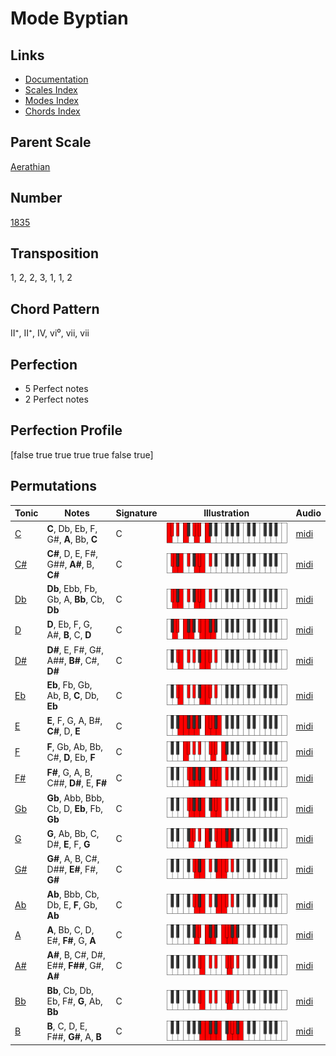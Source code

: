 # Mode Byptian

## Links

- [Documentation](README.md)
- [Scales Index](Scales.md)
- [Modes Index](Modes.md)
- [Chords Index](Chords.md)

## Parent Scale

[Aerathian](ScaleAerathian.md)

## Number

[1835](https://ianring.com/musictheory/scales/1835)

## Transposition

1, 2, 2, 3, 1, 1, 2

## Chord Pattern

II⁺, II⁺, IV, vi⁰, vii, vii

## Perfection

- 5 Perfect notes
- 2 Perfect notes

## Perfection Profile

[false true true true true false true]

## Permutations

| Tonic | Notes | Signature | Illustration | Audio |
|-------|-------|-----------|--------------|-------|
| [C](ModeCNaturalByptian.md) | **C**, Db, Eb, F, G#, **A**, Bb, **C** | C | ![CNaturalByptian](ModeCNaturalByptian.png) | [midi](https://github.com/edipermadi/music/blob/main/docs/ModeCNaturalByptian.mid?raw=true) |
| [C#](ModeCSharpByptian.md) | **C#**, D, E, F#, G##, **A#**, B, **C#** | C | ![CSharpByptian](ModeCSharpByptian.png) | [midi](https://github.com/edipermadi/music/blob/main/docs/ModeCSharpByptian.mid?raw=true) |
| [Db](ModeDFlatByptian.md) | **Db**, Ebb, Fb, Gb, A, **Bb**, Cb, **Db** | C | ![DFlatByptian](ModeDFlatByptian.png) | [midi](https://github.com/edipermadi/music/blob/main/docs/ModeDFlatByptian.mid?raw=true) |
| [D](ModeDNaturalByptian.md) | **D**, Eb, F, G, A#, **B**, C, **D** | C | ![DNaturalByptian](ModeDNaturalByptian.png) | [midi](https://github.com/edipermadi/music/blob/main/docs/ModeDNaturalByptian.mid?raw=true) |
| [D#](ModeDSharpByptian.md) | **D#**, E, F#, G#, A##, **B#**, C#, **D#** | C | ![DSharpByptian](ModeDSharpByptian.png) | [midi](https://github.com/edipermadi/music/blob/main/docs/ModeDSharpByptian.mid?raw=true) |
| [Eb](ModeEFlatByptian.md) | **Eb**, Fb, Gb, Ab, B, **C**, Db, **Eb** | C | ![EFlatByptian](ModeEFlatByptian.png) | [midi](https://github.com/edipermadi/music/blob/main/docs/ModeEFlatByptian.mid?raw=true) |
| [E](ModeENaturalByptian.md) | **E**, F, G, A, B#, **C#**, D, **E** | C | ![ENaturalByptian](ModeENaturalByptian.png) | [midi](https://github.com/edipermadi/music/blob/main/docs/ModeENaturalByptian.mid?raw=true) |
| [F](ModeFNaturalByptian.md) | **F**, Gb, Ab, Bb, C#, **D**, Eb, **F** | C | ![FNaturalByptian](ModeFNaturalByptian.png) | [midi](https://github.com/edipermadi/music/blob/main/docs/ModeFNaturalByptian.mid?raw=true) |
| [F#](ModeFSharpByptian.md) | **F#**, G, A, B, C##, **D#**, E, **F#** | C | ![FSharpByptian](ModeFSharpByptian.png) | [midi](https://github.com/edipermadi/music/blob/main/docs/ModeFSharpByptian.mid?raw=true) |
| [Gb](ModeGFlatByptian.md) | **Gb**, Abb, Bbb, Cb, D, **Eb**, Fb, **Gb** | C | ![GFlatByptian](ModeGFlatByptian.png) | [midi](https://github.com/edipermadi/music/blob/main/docs/ModeGFlatByptian.mid?raw=true) |
| [G](ModeGNaturalByptian.md) | **G**, Ab, Bb, C, D#, **E**, F, **G** | C | ![GNaturalByptian](ModeGNaturalByptian.png) | [midi](https://github.com/edipermadi/music/blob/main/docs/ModeGNaturalByptian.mid?raw=true) |
| [G#](ModeGSharpByptian.md) | **G#**, A, B, C#, D##, **E#**, F#, **G#** | C | ![GSharpByptian](ModeGSharpByptian.png) | [midi](https://github.com/edipermadi/music/blob/main/docs/ModeGSharpByptian.mid?raw=true) |
| [Ab](ModeAFlatByptian.md) | **Ab**, Bbb, Cb, Db, E, **F**, Gb, **Ab** | C | ![AFlatByptian](ModeAFlatByptian.png) | [midi](https://github.com/edipermadi/music/blob/main/docs/ModeAFlatByptian.mid?raw=true) |
| [A](ModeANaturalByptian.md) | **A**, Bb, C, D, E#, **F#**, G, **A** | C | ![ANaturalByptian](ModeANaturalByptian.png) | [midi](https://github.com/edipermadi/music/blob/main/docs/ModeANaturalByptian.mid?raw=true) |
| [A#](ModeASharpByptian.md) | **A#**, B, C#, D#, E##, **F##**, G#, **A#** | C | ![ASharpByptian](ModeASharpByptian.png) | [midi](https://github.com/edipermadi/music/blob/main/docs/ModeASharpByptian.mid?raw=true) |
| [Bb](ModeBFlatByptian.md) | **Bb**, Cb, Db, Eb, F#, **G**, Ab, **Bb** | C | ![BFlatByptian](ModeBFlatByptian.png) | [midi](https://github.com/edipermadi/music/blob/main/docs/ModeBFlatByptian.mid?raw=true) |
| [B](ModeBNaturalByptian.md) | **B**, C, D, E, F##, **G#**, A, **B** | C | ![BNaturalByptian](ModeBNaturalByptian.png) | [midi](https://github.com/edipermadi/music/blob/main/docs/ModeBNaturalByptian.mid?raw=true) |
